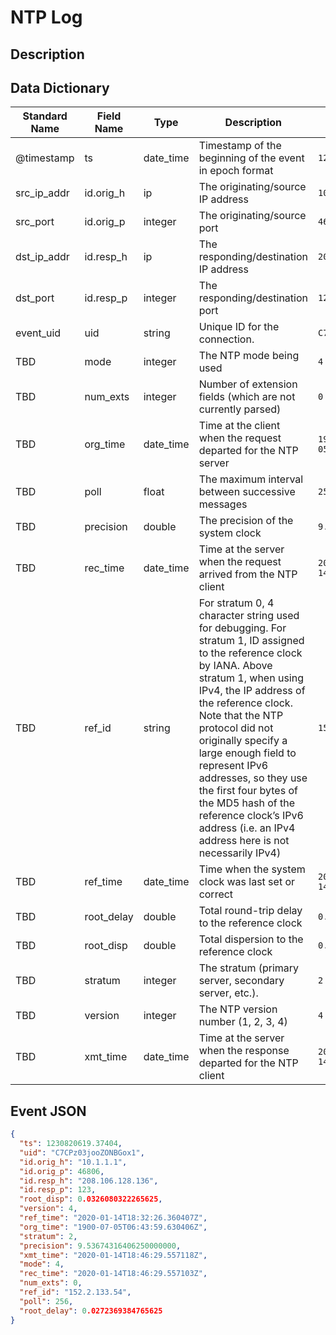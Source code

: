 # NTP Log

## Description

## Data Dictionary

| Standard Name                   | Field Name                      | Type                            | Description                                                                                                                                                                                                                                                                                                                                                                                                                                  | Sample Value                    |
| ------------------------------- | ------------------------------- | ------------------------------- | -------------------------------                                                                                                                                                                                                                                                                                                                                                                                                              | ------------------------------- |
| @timestamp                      | ts                              | date_time                       | Timestamp of the beginning of the event in epoch format                                                                                                                                                                                                                                                                                                                                                                                      | `1230820619.37404`              |
| src_ip_addr                     | id.orig_h                       | ip                              | The originating/source IP address                                                                                                                                                                                                                                                                                                                                                                                                            | `10.1.1.1`                      |
| src_port                        | id.orig_p                       | integer                         | The originating/source port                                                                                                                                                                                                                                                                                                                                                                                                                  | `46806`                         |
| dst_ip_addr                     | id.resp_h                       | ip                              | The responding/destination IP address                                                                                                                                                                                                                                                                                                                                                                                                        | `208.106.128.136`               |
| dst_port                        | id.resp_p                       | integer                         | The responding/destination port                                                                                                                                                                                                                                                                                                                                                                                                              | `123`                           |
| event_uid                       | uid                             | string                          | Unique ID for the connection.                                                                                                                                                                                                                                                                                                                                                                                                                | `C7CPz03jooZONBGox1`            |
| TBD                             | mode                            | integer                         | The NTP mode being used                                                                                                                                                                                                                                                                                                                                                                                                                      | `4`                             |
| TBD                             | num_exts                        | integer                         | Number of extension fields (which are not currently parsed)                                                                                                                                                                                                                                                                                                                                                                                  | `0`                             |
| TBD                             | org_time                        | date_time                       | Time at the client when the request departed for the NTP server                                                                                                                                                                                                                                                                                                                                                                              | `1900-07-05T06:43:59.630406Z`   |
| TBD                             | poll                            | float                           | The maximum interval between successive messages                                                                                                                                                                                                                                                                                                                                                                                             | `256`                           |
| TBD                             | precision                       | double                          | The precision of the system clock                                                                                                                                                                                                                                                                                                                                                                                                            | `9.53674316406250000000`        |
| TBD                             | rec_time                        | date_time                       | Time at the server when the request arrived from the NTP client                                                                                                                                                                                                                                                                                                                                                                              | `2020-01-14T18:46:29.557103Z`   |
| TBD                             | ref_id                          | string                          | For stratum 0, 4 character string used for debugging. For stratum 1, ID assigned to the reference clock by IANA. Above stratum 1, when using IPv4, the IP address of the reference clock. Note that the NTP protocol did not originally specify a large enough field to represent IPv6 addresses, so they use the first four bytes of the MD5 hash of the reference clock’s IPv6 address (i.e. an IPv4 address here is not necessarily IPv4) | `152.2.133.54`                  |
| TBD                             | ref_time                        | date_time                       | Time when the system clock was last set or correct                                                                                                                                                                                                                                                                                                                                                                                           | `2020-01-14T18:32:26.360407Z`   |
| TBD                             | root_delay                      | double                          | Total round-trip delay to the reference clock                                                                                                                                                                                                                                                                                                                                                                                                | `0.0272369384765625`            |
| TBD                             | root_disp                       | double                          | Total dispersion to the reference clock                                                                                                                                                                                                                                                                                                                                                                                                      | `0.0326080322265625`            |
| TBD                             | stratum                         | integer                         | The stratum (primary server, secondary server, etc.).                                                                                                                                                                                                                                                                                                                                                                                        | `2`                             |
| TBD                             | version                         | integer                         | The NTP version number (1, 2, 3, 4)                                                                                                                                                                                                                                                                                                                                                                                                          | `4`                             |
| TBD                             | xmt_time                        | date_time                       | Time at the server when the response departed for the NTP client                                                                                                                                                                                                                                                                                                                                                                             | `2020-01-14T18:46:29.557118Z`   |

## Event JSON

```json
{
  "ts": 1230820619.37404,
  "uid": "C7CPz03jooZONBGox1",
  "id.orig_h": "10.1.1.1",
  "id.orig_p": 46806,
  "id.resp_h": "208.106.128.136",
  "id.resp_p": 123,
  "root_disp": 0.0326080322265625,
  "version": 4,
  "ref_time": "2020-01-14T18:32:26.360407Z",
  "org_time": "1900-07-05T06:43:59.630406Z",
  "stratum": 2,
  "precision": 9.53674316406250000000,
  "xmt_time": "2020-01-14T18:46:29.557118Z",
  "mode": 4,
  "rec_time": "2020-01-14T18:46:29.557103Z",
  "num_exts": 0,
  "ref_id": "152.2.133.54",
  "poll": 256,
  "root_delay": 0.0272369384765625
}
```